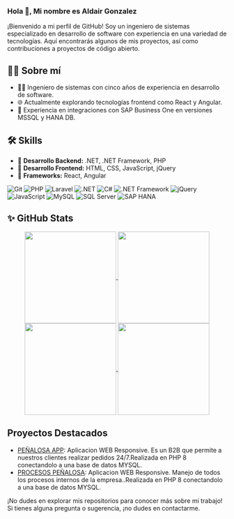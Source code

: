 ### Hola 👋, Mi nombre es Aldair Gonzalez

¡Bienvenido a mi perfil de GitHub! Soy un ingeniero de sistemas especializado en desarrollo de software con experiencia en una variedad de tecnologías. Aquí encontrarás algunos de mis proyectos, así como contribuciones a proyectos de código abierto.

## 🧑‍💼 Sobre mí
- 👨‍💻 Ingeniero de sistemas con cinco años de experiencia en desarrollo de software.
- 🌐 Actualmente explorando tecnologías frontend como React y Angular.
- 💼 Experiencia en integraciones con SAP Business One en versiones MSSQL y HANA DB.

## 🛠️ Skills
- 🔧 **Desarrollo Backend:** .NET, .NET Framework, PHP
- 🎨 **Desarrollo Frontend:** HTML, CSS, JavaScript, jQuery
- 🧩 **Frameworks:** React, Angular

![Git](https://img.shields.io/badge/-Git-F05032?style=flat&logo=git&logoColor=white)
![PHP](https://img.shields.io/badge/-PHP-777BB4?style=flat&logo=php&logoColor=white)
![Laravel](https://img.shields.io/badge/-Laravel-FF2D20?style=flat&logo=laravel&logoColor=white)
![.NET](https://img.shields.io/badge/-.NET-512BD4?style=flat&logo=dotnet&logoColor=white)
![C#](https://img.shields.io/badge/-C%23-239120?style=flat&logo=c-sharp&logoColor=white)
![.NET Framework](https://img.shields.io/badge/-.NET_Framework-512BD4?style=flat&logo=dotnet&logoColor=white)
![jQuery](https://img.shields.io/badge/-jQuery-0769AD?style=flat&logo=jquery&logoColor=white)
![JavaScript](https://img.shields.io/badge/-JavaScript-F7DF1E?style=flat&logo=javascript&logoColor=black)
![MySQL](https://img.shields.io/badge/-MySQL-4479A1?style=flat&logo=mysql&logoColor=white)
![SQL Server](https://img.shields.io/badge/-SQL_Server-CC2927?style=flat&logo=microsoftsqlserver&logoColor=white)
![SAP HANA](https://img.shields.io/badge/-SAP_HANA-0FAAFF?style=flat&logo=sap&logoColor=white)

## ✨ GitHub Stats

<p align="center">
  <a href="https://github.com/gonzalezaldair#gh-light-mode-only">
    <img height="210em" src="https://github-readme-stats.vercel.app/api?username=gonzalezaldair&count_private=true&show_icons=true&include_all_commits=true&custom_title=Aldair%20Gonzalez%20GitHub%20Stats&hide_border=true&hide_border=true&line_height=28&theme=graywhite" align="center" />
  </a>
    <!--<a href="https://github.com/erdkse#gh-light-mode-only">
        <img height="210em" src="https://github-readme-stats.vercel.app/api?username=gonzalezaldair&count_private=true&show_icons=true&include_all_commits=true&custom_title=erdkse%20github%20stats&hide_border=true&line_height=28&theme=graywhite" align = "center"/>
    </a>-->
    <a href="https://github.com/erdkse#gh-light-mode-only">
        <img height="210em" src="https://github-readme-stats.vercel.app/api/top-langs/?username=gonzalezaldair&count_private=true&show_icons=true&include_all_commits=true&layout=compact&hide_border=true&langs_count=10&theme=graywhite" align = "center"/>
    </a>
    <a href="https://github.com/erdkse#gh-dark-mode-only">
        <img height="210em" src="https://github-readme-stats.vercel.app/api?username=gonzalezaldair&count_private=true&show_icons=true&include_all_commits=true&custom_title=Aldair%20Gonzalez%20GitHub%20Stats&hide_border=true&line_height=28&theme=dark" align = "center"/>
    </a>
    <a href="https://github.com/erdkse#gh-dark-mode-only">
        <img height="210em" src="https://github-readme-stats.vercel.app/api/top-langs/?username=gonzalezaldair&count_private=true&show_icons=true&include_all_commits=true&layout=compact&hide_border=true&langs_count=10&theme=dark" align = "center"/>
    </a>

</p>

<!--<div align="center">
  <img src="https://github-readme-stats.vercel.app/api?username=gonzalezaldair&show_icons=true&theme=dark&hide=contribs" />
  <img src="https://github-readme-stats.vercel.app/api/top-langs/?username=gonzalezaldair&layout=compact&theme=dark" />
</div>-->

<!-- ![Top Langs](https://github-readme-stats.vercel.app/api/top-langs/?username=gonzalezaldair&layout=donut-horizontal&theme=dark) -->

## Proyectos Destacados

- [PEÑALOSA APP](enlace): Aplicacion WEB Responsive. Es un B2B que permite a nuestros clientes realizar pedidos 24/7.Realizada en PHP 8 conectandolo a una base de datos MYSQL.
- [PROCESOS PEÑALOSA](enlace): Aplicacion WEB Responsive. Manejo de todos los procesos internos de la empresa..Realizada en PHP 8 conectandolo a una base de datos MYSQL.

¡No dudes en explorar mis repositorios para conocer más sobre mi trabajo! Si tienes alguna pregunta o sugerencia, ¡no dudes en contactarme.

